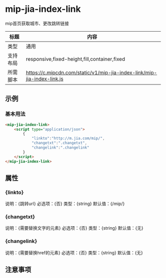 # mip-jia-index-link

mip首页获取城市、更改跳转链接

标题|内容
----|----
类型|通用
支持布局|responsive,fixed-height,fill,container,fixed
所需脚本|https://c.mipcdn.com/static/v1/mip-jia-index-link/mip-jia-index-link.js

## 示例

### 基本用法
```html
<mip-jia-index-link>
    <script type="application/json">
        {
            "linkto":"http://m.jia.com/mip/",
            "changetxt":".changetxt",
            "changelink":".changelink"
        }
    </script>
</mip-jia-index-link>
```

## 属性

### {linkto}

说明：{跳转url}
必选项：{否}
类型：{string}
默认值：{/mip/}

### {changetxt}

说明：{需要替换文字的元素}
必选项：{否}
类型：{string}
默认值：{无}

### {changelink}

说明：{需要替换href的元素}
必选项：{否}
类型：{string}
默认值：{无}

## 注意事项

